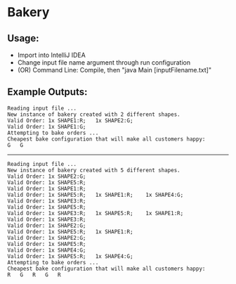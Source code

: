 
# Bakery


## Usage:

  - Import into IntelliJ IDEA
  - Change input file name argument through run configuration
  - (OR) Command Line: Compile, then "java Main [inputFilename.txt]"
  
## Example Outputs:

	Reading input file ... 
	New instance of bakery created with 2 different shapes.
	Valid Order: 1x SHAPE1:R; 	1x SHAPE2:G; 	
	Valid Order: 1x SHAPE1:G; 	
	Attempting to bake orders ... 
	Cheapest bake configuration that will make all customers happy: 
	G	G	
-----
	Reading input file ... 
	New instance of bakery created with 5 different shapes.
	Valid Order: 1x SHAPE2:G; 	
	Valid Order: 1x SHAPE5:R; 	
	Valid Order: 1x SHAPE1:R; 	
	Valid Order: 1x SHAPE5:R; 	1x SHAPE1:R; 	1x SHAPE4:G; 	
	Valid Order: 1x SHAPE3:R; 	
	Valid Order: 1x SHAPE5:R; 	
	Valid Order: 1x SHAPE3:R; 	1x SHAPE5:R; 	1x SHAPE1:R; 	
	Valid Order: 1x SHAPE3:R; 	
	Valid Order: 1x SHAPE2:G; 	
	Valid Order: 1x SHAPE5:R; 	1x SHAPE1:R; 	
	Valid Order: 1x SHAPE2:G; 	
	Valid Order: 1x SHAPE5:R; 	
	Valid Order: 1x SHAPE4:G; 	
	Valid Order: 1x SHAPE5:R; 	1x SHAPE4:G; 	
	Attempting to bake orders ... 
	Cheapest bake configuration that will make all customers happy: 
	R	G	R	G	R	
